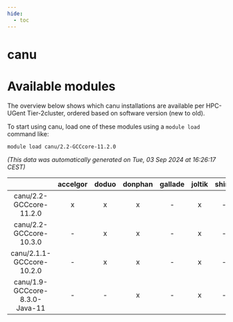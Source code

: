 ```yaml
---
hide:
  - toc
---
```


canu
====

# Available modules


The overview below shows which canu installations are available per HPC-UGent Tier-2cluster, ordered based on software version (new to old).

To start using canu, load one of these modules using a `module load` command like:

```shell
module load canu/2.2-GCCcore-11.2.0
```

*(This data was automatically generated on Tue, 03 Sep 2024 at 16:26:17 CEST)*  

| |accelgor|doduo|donphan|gallade|joltik|shinx|skitty|
| :---: | :---: | :---: | :---: | :---: | :---: | :---: | :---: |
|canu/2.2-GCCcore-11.2.0|x|x|x|-|x|-|x|
|canu/2.2-GCCcore-10.3.0|-|x|x|-|x|-|x|
|canu/2.1.1-GCCcore-10.2.0|-|x|x|-|x|-|x|
|canu/1.9-GCCcore-8.3.0-Java-11|-|-|x|-|x|-|-|
